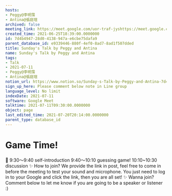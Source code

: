 ```yaml
---
hosts:
- Peggy@李明霈
- Antina@張庭瑄
archived: false
meeting_link: https://meet.google.com/uor-traf-jyshttps://meet.google.com/uor-traf-jys
created_time: 2021-06-25T18:39:00.0000000
id: 7d4b4947-28d0-4138-947a-e6cbe75dafa9
parent_database_id: e9339446-880f-4ef0-8ad7-8ad1f507dded
title: Sunday's Talk by Peggy and Antina
name: Sunday's Talk by Peggy and Antina
tags:
- Talk
- 2021-07-11
- Peggy@李明霈
- Antina@張庭瑄
notion_url: https://www.notion.so/Sunday-s-Talk-by-Peggy-and-Antina-7d4b494728d04138947ae6cbe75dafa9
sign_up_here: Please comment below note in Line group
language_level: No limit
indexDate: 2021-07-11
software: Google Meet
talktime: 2021-07-11T09:30:00.0000000
object: page
last_edited_time: 2021-07-20T20:14:00.0000000
parent_type: database_id
---
```



# Game Time!
📅
9:30～9:40 self-introduction
9:40～10:10 guessing game!
10:10~10:30 discussion
✨
How to join?
We provide the link in post, feel free to come in before the meeting to test your sound and microphone. You just need to log in to your Google and click the link, then you are all set!
✨
Wanna join?
Comment below to let me know if you are going to be a speaker or listener :)


